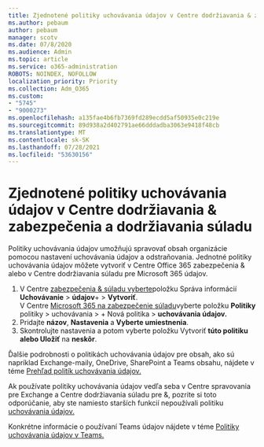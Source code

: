 ```yaml
---
title: Zjednotené politiky uchovávania údajov v Centre dodržiavania & zabezpečenia a dodržiavania súladu
ms.author: pebaum
author: pebaum
manager: scotv
ms.date: 07/8/2020
ms.audience: Admin
ms.topic: article
ms.service: o365-administration
ROBOTS: NOINDEX, NOFOLLOW
localization_priority: Priority
ms.collection: Adm_O365
ms.custom:
- "5745"
- "9000273"
ms.openlocfilehash: a135fae4b6fb7369fd289ecdd5af50935e0c219e
ms.sourcegitcommit: 89d938a2d402791ae66dddadba3063e9418f48cb
ms.translationtype: MT
ms.contentlocale: sk-SK
ms.lasthandoff: 07/28/2021
ms.locfileid: "53630156"
---
```

# <a name="unified-retention-policies-in-the-security--compliance-center"></a>Zjednotené politiky uchovávania údajov v Centre dodržiavania & zabezpečenia a dodržiavania súladu

Politiky uchovávania údajov umožňujú spravovať obsah organizácie pomocou nastavení uchovávania údajov a odstraňovania. Jednotné politiky uchovávania údajov môžete vytvoriť v Centre Office 365 zabezpečenia & alebo v Centre dodržiavania súladu pre Microsoft 365 údajov. 

1. V Centre [zabezpečenia & súladu vyberte](https://go.microsoft.com/fwlink/p/?linkid=2077143)položku Správa informácií **Uchovávanie**  >  **údajov**+  >  **Vytvoriť**. <br/>
    V Centre [Microsoft 365 na zabezpečenie súladu](https://go.microsoft.com/fwlink/p/?linkid=2077149)vyberte položku **Politiky** politiky > uchovávania > + Nová politika  >  **uchovávania údajov.**
2. Pridajte **názov**, **Nastavenia** a **Vyberte umiestnenia**.
3. Skontrolujte nastavenia a potom vyberte položku Vytvoriť **túto politiku alebo Uložiť** na **neskôr**.  
      
Ďalšie podrobnosti o politikách uchovávania údajov pre obsah, ako sú napríklad Exchange-maily, OneDrive, SharePoint a Teams obsahu, nájdete v téme [Prehľad politík uchovávania údajov.](https://go.microsoft.com/fwlink/?linkid=2127785)  
    
Ak používate politiky uchovávania údajov vedľa seba v Centre spravovania pre Exchange a Centre dodržiavania súladu pre &, pozrite si toto odporúčanie, aby ste namiesto starších funkcií nepoužívali politiku [uchovávania údajov.](/microsoft-365/compliance/retention-policies#use-a-retention-policy-instead-of-older-features)  
    
Konkrétne informácie o používaní Teams údajov nájdete v téme [Politiky uchovávania údajov v Teams.](/microsoftteams/retention-policies)